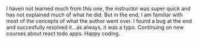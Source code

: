 I haven not learned much from this one, the instructor was super quick and has not explained much of what he did. But in the end, I am familiar with most of the concepts of what the author went over. I found a bug at the end and succesfully resolved it...as always, it was a typo. Continuing on new courses about react todo apps. Happy coding.
